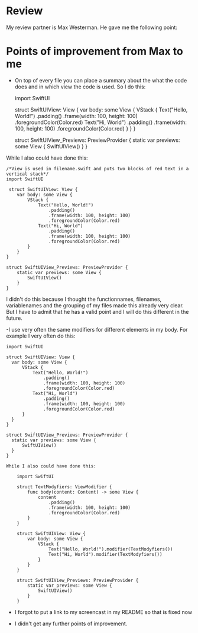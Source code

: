 # Review
My review partner is Max Westerman. He gave me the following point:

# Points of improvement from Max to me 
- On top of every file you can place a summary about the what the code does and in
which view the code is used. So I do this: 

    import SwiftUI

     struct SwiftUIView: View {
        var body: some View {
            VStack {
                Text("Hello, World!")
                    .padding()
                    .frame(width: 100, height: 100)
                    .foregroundColor(Color.red)
                Text("Hi, World")
                    .padding()
                    .frame(width: 100, height: 100)
                    .foregroundColor(Color.red)
            }
        }
    }

    struct SwiftUIView_Previews: PreviewProvider {
        static var previews: some View {
            SwiftUIView()
        }
    }
    
While I also could have done this:

    /*View is used in filename.swift and puts two blocks of red text in a vertical stack*/
    import SwiftUI

     struct SwiftUIView: View {
        var body: some View {
            VStack {
                Text("Hello, World!")
                    .padding()
                    .frame(width: 100, height: 100)
                    .foregroundColor(Color.red)
                Text("Hi, World")
                    .padding()
                    .frame(width: 100, height: 100)
                    .foregroundColor(Color.red)
            }
        }
    }

    struct SwiftUIView_Previews: PreviewProvider {
        static var previews: some View {
            SwiftUIView()
        }
    }
    
I didn't do this because I thought the functionnames, filenames, variablenames and the grouping of my files made this already very clear. But I have to admit that he has a valid point and I will do this different in the future.

-I use very often the same modifiers for different elements in my body. For example I very often do this:
  
    import SwiftUI

    struct SwiftUIView: View {
      var body: some View {
          VStack {
              Text("Hello, World!")
                  .padding()
                  .frame(width: 100, height: 100)
                  .foregroundColor(Color.red)
              Text("Hi, World")
                  .padding()
                  .frame(width: 100, height: 100)
                  .foregroundColor(Color.red)
          }
      }
    }

    struct SwiftUIView_Previews: PreviewProvider {
      static var previews: some View {
          SwiftUIView()
      }
    }
        
    While I also could have done this:

        import SwiftUI

        struct TextModyfiers: ViewModifier {
            func body(content: Content) -> some View {
                content
                    .padding()
                    .frame(width: 100, height: 100)
                    .foregroundColor(Color.red)
            }
        }

        struct SwiftUIView: View {
            var body: some View {
                VStack {
                    Text("Hello, World!").modifier(TextModyfiers())
                    Text("Hi, World").modifier(TextModyfiers())
                }
            }
        }

        struct SwiftUIView_Previews: PreviewProvider {
            static var previews: some View {
                SwiftUIView()
            }
        }
 
    
  - I forgot to put a link to my screencast in my README so that is fixed now 

  - I didn't get any further points of improvement.
   

 




